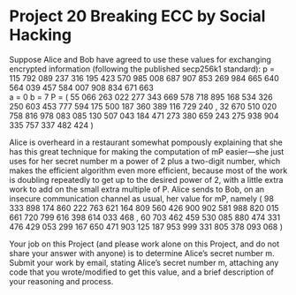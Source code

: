 # Project 20 Breaking ECC by Social Hacking
Suppose Alice and Bob have agreed to use these values for exchanging encrypted information (following the published secp256k1 standard):
p = 115 792 089 237 316 195 423 570 985 008 687 907 853 269 984 665 640 564 039 457 584 007 908 834 671 663  
a = 0
b = 7
P = ( 55 066 263 022 277 343 669 578 718 895 168 534 326 250 603 453 777 594 175 500 187 360 389 116 729 240 , 32 670 510 020 758 816 978 083 085 130 507 043 184 471 273 380 659 243 275 938 904 335 757 337 482 424 )

Alice is overheard in a restaurant somewhat pompously explaining that she has this great technique for making the computation of mP easier—she just uses for her secret number m a power of 2 plus a two-digit number, which makes the efficient algorithm even more efficient, because most of the work is doubling repeatedly to get up to the desired power of 2, with a little extra work to add on the small extra multiple of P. Alice sends to Bob, on an insecure communication channel as usual, her value for mP, namely
( 98 333 898 174 860 222 763 621 164 809 560 426 900 902 581 988 820 015 661 720 799 616 398 614 033 468 , 60 703 462 459 530 085 880 474 331 476 429 053 299 167 650 471 903 125 187 953 999 331 805 378 093 068 )

Your job on this Project (and please work alone on this Project, and do not share your answer with anyone) is to determine Alice’s secret number m.
Submit your work by email, stating Alice’s secret number m, attaching any code that you wrote/modified to get this value, and a brief description of your reasoning and process.
